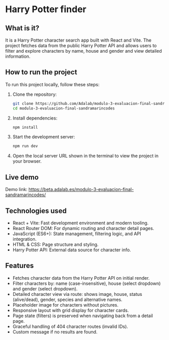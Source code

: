 # Harry Potter finder

## What is it?

It is a Harry Potter character search app built with React and Vite. The project fetches data from the public Harry Potter API and allows users to filter and explore characters by name, house and gender and view detailed information.

## How to run the project

To run this project locally, follow these steps:

1. Clone the repository:
   ```bash
   git clone https://github.com/Adalab/modulo-3-evaluacion-final-sandramarincodes.git
   cd modulo-3-evaluacion-final-sandramarincodes
   ```
2. Install dependencies:
   ```bash
   npm install
   ```
3. Start the development server:
   ```bash
   npm run dev
   ```
4. Open the local server URL shown in the terminal to view the project in your browser.

## Live demo

Demo link: https://beta.adalab.es/modulo-3-evaluacion-final-sandramarincodes/

## Technologies used

- React + Vite: Fast development environment and modern tooling.
- React Router DOM: For dynamic routing and character detail pages.
- JavaScript (ES6+): State management, filtering logic, and API integration.
- HTML & CSS: Page structure and styling.
- Harry Potter API: External data source for character info.

## Features

- Fetches character data from the Harry Potter API on initial render.
- Filter characters by: name (case-insensitive), house (select dropdown) and gender (select dropdown).
- Detailed character view via route: shows image, house, status (alive/dead), gender, species and alternative names.
- Placeholder image for characters without pictures.
- Responsive layout with grid display for character cards.
- Page state (filters) is preserved when navigating back from a detail page.
- Graceful handling of 404 character routes (invalid IDs).
- Custom message if no results are found.
